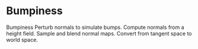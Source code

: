 # Bumpiness
Bumpiness
Perturb normals to simulate bumps. 
Compute normals from a height field.
Sample and blend normal maps. 
Convert from tangent space to world space.
